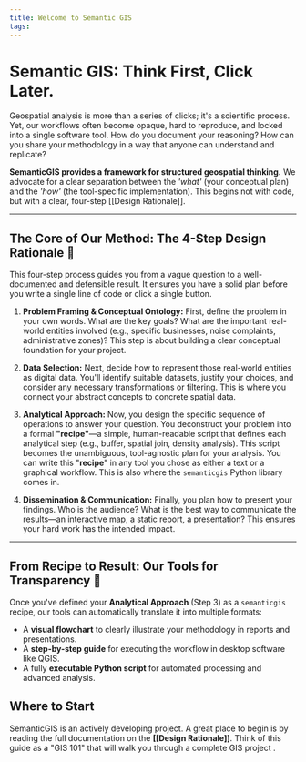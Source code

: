 ```yaml
---
title: Welcome to Semantic GIS
tags:
---
```

# Semantic GIS: Think First, Click Later.

Geospatial analysis is more than a series of clicks; it's a scientific process. Yet, our workflows often become opaque, hard to reproduce, and locked into a single software tool. How do you document your reasoning? How can you share your methodology in a way that anyone can understand and replicate?

**SemanticGIS provides a framework for structured geospatial thinking.** We advocate for a clear separation between the _'what'_ (your conceptual plan) and the _'how'_ (the tool-specific implementation). This begins not with code, but with a clear, four-step [[Design Rationale]].

---

## The Core of Our Method: The 4-Step Design Rationale 🧠

This four-step process guides you from a vague question to a well-documented and defensible result. It ensures you have a solid plan before you write a single line of code or click a single button.

1. **Problem Framing & Conceptual Ontology:** First, define the problem in your own words. What are the key goals? What are the important real-world entities involved (e.g., specific businesses, noise complaints, administrative zones)? This step is about building a clear conceptual foundation for your project.
    
2. **Data Selection:** Next, decide how to represent those real-world entities as digital data. You'll identify suitable datasets, justify your choices, and consider any necessary transformations or filtering. This is where you connect your abstract concepts to concrete spatial data.
    
3. **Analytical Approach:** Now, you design the specific sequence of operations to answer your question. You deconstruct your problem into a formal **"recipe"**—a simple, human-readable script that defines each analytical step (e.g., buffer, spatial join, density analysis). This script becomes the unambiguous, tool-agnostic plan for your analysis. You can write this "**recipe**" in any tool you chose as either a text or a graphical workflow.  This is also where the `semanticgis` Python library comes in.
    
4. **Dissemination & Communication:** Finally, you plan how to present your findings. Who is the audience? What is the best way to communicate the results—an interactive map, a static report, a presentation? This ensures your hard work has the intended impact.
    

---

## From Recipe to Result: Our Tools for Transparency 🚀

Once you've defined your **Analytical Approach** (Step 3) as a `semanticgis` recipe, our tools can automatically translate it into multiple formats:

- A **visual flowchart** to clearly illustrate your methodology in reports and presentations.
- A **step-by-step guide** for executing the workflow in desktop software like QGIS.
- A fully **executable Python script** for automated processing and advanced analysis.
    
## Where to Start

SemanticGIS is an actively developing project. A great place to begin is by reading the full documentation on the **[[Design Rationale]]**. Think of this guide as a "GIS 101" that will walk you through a complete GIS project .